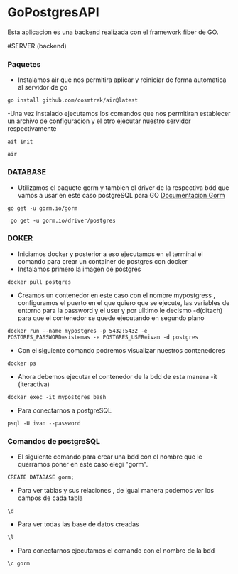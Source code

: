 # GoPostgresAPI
Esta aplicacion es una backend realizada con el framework fiber de GO.

#SERVER (backend)


### Paquetes
- Instalamos air que nos permitira aplicar y reiniciar de forma automatica al servidor de go
```
go install github.com/cosmtrek/air@latest
```
-Una vez instalado ejecutamos los comandos que nos permitiran establecer un archivo de configuracion y el otro ejecutar nuestro servidor respectivamente
```
ait init
```
```
air
```

### DATABASE
- Utilizamos el paquete gorm y tambien el driver de la respectiva bdd que vamos a usar en este caso postgreSQL para GO [Documentacion Gorm](https://gorm.io/docs/)
```
go get -u gorm.io/gorm
```
```
 go get -u gorm.io/driver/postgres 
```

### DOKER
- Iniciamos docker y posterior a eso ejecutamos en el terminal el comando para crear un container de postgres con docker
- Instalamos primero la imagen de postgres
 ```
 docker pull postgres
 ```
- Creamos un contenedor en este caso con el nombre mypostgress , configuramos el puerto en el que quiero que se ejecute, las variables de entorno para la password y el user y por ulltimo le decismo -d(ditach) para que el contenedor se quede ejecutando en segundo plano
```
docker run --name mypostgres -p 5432:5432 -e POSTGRES_PASSWORD=sistemas -e POSTGRES_USER=ivan -d postgres
```
- Con el siguiente comando podremos visualizar nuestros contenedores 
```
docker ps 
```
- Ahora debemos  ejecutar el contenedor de la bdd de esta manera -it (iteractiva)
```
docker exec -it mypostgres bash
```
- Para conectarnos a postgreSQL
```
psql -U ivan --password 
```
### Comandos de postgreSQL

- El siguiente comando para crear una bdd con el nombre que le querramos poner en este caso elegi "gorm".
```
CREATE DATABASE gorm;
```
- Para ver tablas y sus relaciones , de igual manera podemos ver los campos de cada tabla
```
\d
```
- Para ver todas las base de datos creadas
```
\l
```
- Para conectarnos ejecutamos el comando con el nombre de la bdd
```
\c gorm
```



